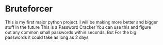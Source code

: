 # Bruteforcer
This is my first major python project.
I will be making more better and bigger stuff in the future
This is a Password Cracker
You can use this and figure out any common small passwords within seconds, But For the big passwords it could take as long as 2 days
